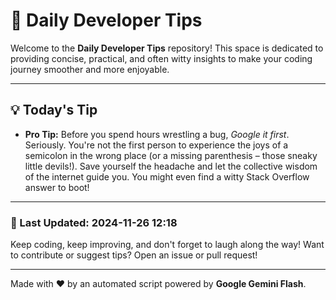 
# 🌟 Daily Developer Tips

Welcome to the **Daily Developer Tips** repository! This space is dedicated to providing concise, practical, and often witty insights to make your coding journey smoother and more enjoyable.

---

## 💡 Today's Tip

- **Pro Tip:**  Before you spend hours wrestling a bug,  *Google it first*.  Seriously.  You're not the first person to experience the joys of a semicolon in the wrong place (or a missing parenthesis – those sneaky little devils!).  Save yourself the headache and let the collective wisdom of the internet guide you. You might even find a witty Stack Overflow answer to boot!

---

### 📅 Last Updated: 2024-11-26 12:18

Keep coding, keep improving, and don't forget to laugh along the way! Want to contribute or suggest tips? Open an issue or pull request!

---

Made with ❤️ by an automated script powered by **Google Gemini Flash**.
